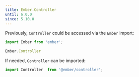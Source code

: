 ```yaml
---
title: Ember.Controller
until: 6.0.0
since: 5.10.0
---
```



Previously, `Controller` could be accessed via the `Ember` import:
```js
import Ember from 'ember';

Ember.Controller
```

If needed, `Controller` can be imported:
```js
import Controller  from '@ember/controller';
```
